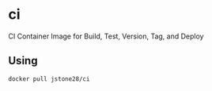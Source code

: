 # ci

CI Container Image for Build, Test, Version, Tag, and Deploy

## Using

`docker pull jstone28/ci`

